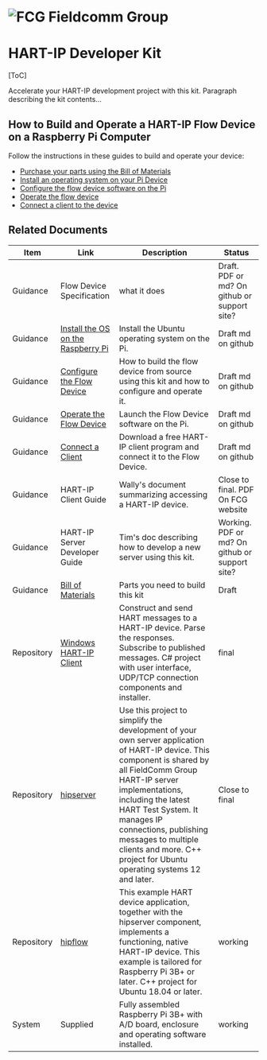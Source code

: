![FCG](https://avatars0.githubusercontent.com/u/26013747?s=100&v=4) Fieldcomm Group
=====================

# HART-IP Developer Kit
[ToC]

Accelerate your HART-IP development project with this kit. Paragraph describing the kit contents…

## How to Build and Operate a HART-IP Flow Device on a Raspberry Pi Computer

Follow the instructions in these guides to build and operate your device:
* [Purchase your parts using the Bill of Materials](https://github.com/FieldCommGroup/HART-IP-Developer-Kit/blob/master/doc/Bill%20of%20Materials.md)
* [Install an operating system on your Pi Device](https://github.com/FieldCommGroup/HART-IP-Developer-Kit/blob/master/doc/Install%20OS.md)
* [Configure the flow device software on the Pi](https://github.com/FieldCommGroup/HART-IP-Developer-Kit/blob/master/doc/Configure%20the%20Flow%20Device.md)
* [Operate the flow device](https://github.com/FieldCommGroup/HART-IP-Developer-Kit/blob/master/doc/Operate%20the%20Flow%20Device.md)
* [Connect a client to the device](https://github.com/FieldCommGroup/HART-IP-Developer-Kit/blob/master/doc/Connect%20a%20Client.md)

## Related Documents

| **Item** | **Link** | **Description** | **Status**|
|----------|----------|-----------------|-----------|
| Guidance | Flow Device Specification | what it does |  Draft.  PDF or md?  On github or support site?|
| Guidance | [Install the OS on the Raspberry Pi](https://github.com/FieldCommGroup/HART-IP-Developer-Kit/blob/master/doc/Install%20OS.md) | Install the Ubuntu operating system on the Pi.| Draft md on github |
| Guidance | [Configure the Flow Device](https://github.com/FieldCommGroup/HART-IP-Developer-Kit/blob/master/doc/Configure%20the%20Flow%20Device.md) | How to build the flow device from source using this kit and how to configure and operate it.| Draft md on github |
| Guidance | [Operate the Flow Device](https://github.com/FieldCommGroup/HART-IP-Developer-Kit/blob/master/doc/Operate%20the%20Flow%20Device.md) | Launch the Flow Device software on the Pi.| Draft md on github |
| Guidance | [Connect a Client](https://github.com/FieldCommGroup/HART-IP-Developer-Kit/blob/master/doc/Connect%20a%20Client.md) | Download a free HART-IP client program and connect it to the Flow Device.| Draft md on github |
| Guidance | HART-IP Client Guide | Wally's document summarizing accessing a HART-IP device.|    Close to final.  PDF  On FCG website|
| Guidance | HART-IP Server Developer Guide | Tim's doc describing how to develop a new server using this kit. | Working.  PDF or md?  On github or support site?|
| Guidance | [Bill of Materials](https://github.com/FieldCommGroup/HART-IP-Developer-Kit/blob/master/doc/Bill%20of%20Materials.md) | Parts you need to build this kit | Draft |
|Repository| [Windows HART-IP Client](https://github.com/FieldCommGroup/WindowsHartIpClient) | Construct and send HART messages to a HART-IP device. Parse the responses. Subscribe to published messages. C\# project with user interface, UDP/TCP connection components and installer.| final|
|Repository| [hipserver](https://github.com/FieldCommGroup/hipserver)| Use this project to simplify the development of your own server application of HART-IP device. This component is shared by all FieldComm Group HART-IP server implementations, including the latest HART Test System. It manages IP connections, publishing messages to multiple clients and more. C++ project for Ubuntu operating systems 12 and later. | Close to final |
|Repository| [hipflow](https://github.com/FieldCommGroup/hipflow)    | This example HART device application, together with the hipserver component, implements a functioning, native HART-IP device. This example is tailored for Raspberry Pi 3B+ or later. C++ project for Ubuntu 18.04 or later. | working|
| System | Supplied | Fully assembled Raspberry Pi 3B+ with A/D board, enclosure and operating software installed. | working |



